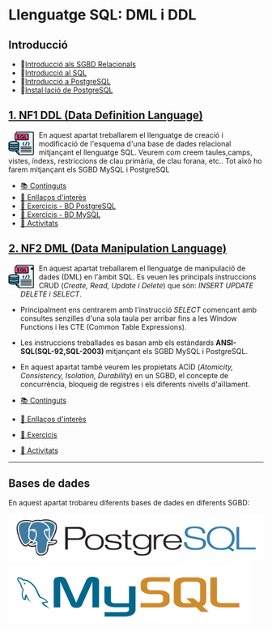 # Llenguatge SQL: DML i DDL

## Introducció

* :blue_book:[Introducció als SGBD Relacionals](<N2 - DML/CONTINGUTS/M02_UF2_NF1_DOC01A_Introducció%20als%20SGBD%20Relacionals_v2023.pdf>)
* :blue_book:[Introducció al SQL](<N2 - DML/CONTINGUTS/M02_UF2_NF1_DOC01B_Introducció%20al%20SQL_v2023.pdf>)
* :blue_book:[Introducció a PostgreSQL](<N2 - DML/CONTINGUTS/M02_UF2_NF1_DOC01C_Instroducció_Postgresql_v2023.pdf>)
* :blue_book:[Instal·lació de PostgreSQL](<N2 - DML/CONTINGUTS/M02_UF2_NF1_DOC01D_Instal.lació_Postgresql_v2023.pdf>)

## [1. NF1 DDL (Data Definition Language)](<NF1 - DDL/README.md>)

<img src="./assets/sql.png"
     alt="SQL"
     style="float: left; margin-right: 10px; width:50px" />

En aquest apartat treballarem el llenguatge de creació i modificació de l'esquema d'una base de dades relacional mitjançant el llenguatge SQL. Veurem com creem taules,camps, vistes, índexs, restriccions de clau primària, de clau forana, etc..
Tot això ho farem mitjançant els SGBD MySQL i PostgreSQL

* [:books: Continguts](<NF1 - DDL/README.md#continguts>)
* [:link: Enllaços d'interès](<NF1 - DDL/README.md#links>)
* [:notebook: Exercicis - BD PostgreSQL](<NF1 - DDL/README.md#exercicis-pgsql>)
* [:notebook: Exercicis - BD MySQL](<NF1 - DDL/README.md#exercicis-mysql>)
* [:pencil: Activitats](<NF1 - DDL/README.md#activitats>)

## [2. NF2 DML (Data Manipulation Language)](<NF2 - DML/README.md>)

<img src="./assets/sql.png"
     alt="SQL"
     style="float: left; margin-right: 10px; width:50px" />

* En aquest apartat treballarem el llenguatge de manipulació de dades (DML) en l'àmbit SQL. Es veuen les principals instruccions CRUD (*Create, Read, Update i Delete*) que són: *INSERT UPDATE DELETE i SELECT*.

* Principalment ens centrarem amb l'instrucció *SELECT* començant amb consultes senzilles d'una sola taula per arribar fins a les Window Functions i les CTE (Common Table Expressions).

* Les instruccions treballades es basan amb els estàndards **ANSI-SQL(SQL-92,SQL-2003)** mitjançant els SGBD MySQL i PostgreSQL.

* En aquest apartat també veurem les propietats ACID (*Atomicity, Consistency, Isolation, Durability*) en un SGBD, el concepte de concurrència, bloqueig de registres i els diferents nivells d'aïllament.

* [:books: Continguts](<NF2 - DML/README.md#continguts>)
* [:link: Enllaços d'interès](<NF2 - DML/README.md#links>)
* [:notebook: Exercicis](<NF2 - DML/README.md#exercicis>)
* [:pencil: Activitats](<NF2 - DML/README.md#activitats>)

---

## Bases de dades

En aquest apartat trobareu diferents bases de dades en diferents SGBD:

[![PostreSQL Logo](../assets/postgresql-horizontal.svg)](DATABASES/POSTGRESQL/README.md)
[![MySQL Logo](../assets/mysql-horizontal.svg)](DATABASES/MYSQL/README.md)
